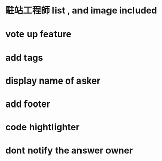 # 駐站工程師 list , and image included
# vote up feature
# add tags
# display name of asker
# add footer
# code hightlighter
# dont notify the answer owner
